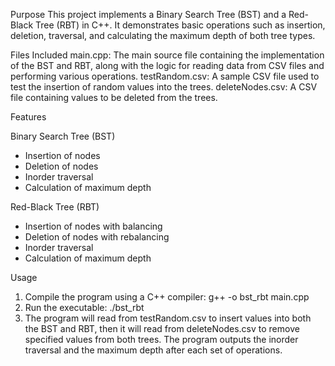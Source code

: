 Purpose
This project implements a Binary Search Tree (BST) and a Red-Black Tree (RBT) in C++. It demonstrates basic operations such as insertion, deletion, traversal, and calculating the maximum depth of both tree types.

Files Included
main.cpp: The main source file containing the implementation of the BST and RBT, along with the logic for reading data from CSV files and performing various operations.
testRandom.csv: A sample CSV file used to test the insertion of random values into the trees.
deleteNodes.csv: A CSV file containing values to be deleted from the trees.

Features

Binary Search Tree (BST)
- Insertion of nodes
- Deletion of nodes
- Inorder traversal
- Calculation of maximum depth

Red-Black Tree (RBT)
- Insertion of nodes with balancing
- Deletion of nodes with rebalancing
- Inorder traversal
- Calculation of maximum depth
  
Usage
1. Compile the program using a C++ compiler:
    g++ -o bst_rbt main.cpp
2. Run the executable:
    ./bst_rbt
3. The program will read from testRandom.csv to insert values into both the BST and RBT, then it will read from deleteNodes.csv to remove specified values from both trees. The program outputs the inorder traversal and the maximum depth after each set of operations.
